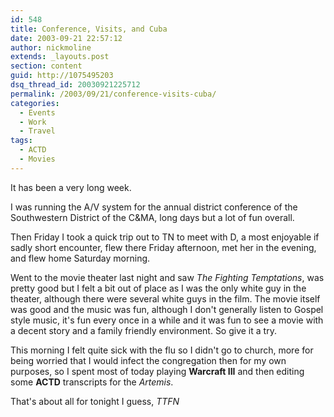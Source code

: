 ```yaml
---
id: 548
title: Conference, Visits, and Cuba
date: 2003-09-21 22:57:12
author: nickmoline
extends: _layouts.post
section: content
guid: http://1075495203
dsq_thread_id: 20030921225712
permalink: /2003/09/21/conference-visits-cuba/
categories:
  - Events
  - Work
  - Travel
tags:
  - ACTD
  - Movies
---
```

It has been a very long week.

I was running the A/V system for the annual district conference of the Southwestern District of the C&MA, long days but a lot of fun overall.
<!--more-->
Then Friday I took a quick trip out to TN to meet with D, a most enjoyable if sadly short encounter, flew there Friday afternoon, met her in the evening, and flew home Saturday morning.

Went to the movie theater last night and saw _The Fighting Temptations_, was pretty good but I felt a bit out of place as I was the only white guy in the theater, although there were several white guys in the film. The movie itself was good and the music was fun, although I don't generally listen to Gospel style music, it's fun every once in a while and it was fun to see a movie with a decent story and a family friendly environment. So give it a try.

This morning I felt quite sick with the flu so I didn't go to church, more for being worried that I would infect the congregation then for my own purposes, so I spent most of today playing **Warcraft III** and then editing some **ACTD** transcripts for the _Artemis_.

That's about all for tonight I guess, _TTFN_
